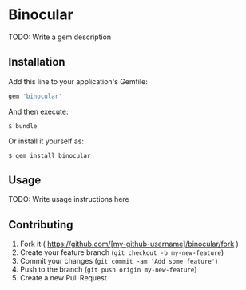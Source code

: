 # Binocular

TODO: Write a gem description

## Installation

Add this line to your application's Gemfile:

```ruby
gem 'binocular'
```

And then execute:

    $ bundle

Or install it yourself as:

    $ gem install binocular

## Usage

TODO: Write usage instructions here

## Contributing

1. Fork it ( https://github.com/[my-github-username]/binocular/fork )
2. Create your feature branch (`git checkout -b my-new-feature`)
3. Commit your changes (`git commit -am 'Add some feature'`)
4. Push to the branch (`git push origin my-new-feature`)
5. Create a new Pull Request
